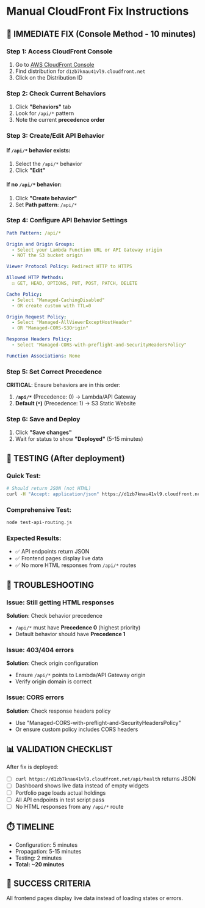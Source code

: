 # Manual CloudFront Fix Instructions

## 🔧 **IMMEDIATE FIX** (Console Method - 10 minutes)

### Step 1: Access CloudFront Console
1. Go to [AWS CloudFront Console](https://console.aws.amazon.com/cloudfront/)
2. Find distribution for `d1zb7knau41vl9.cloudfront.net`
3. Click on the Distribution ID

### Step 2: Check Current Behaviors
1. Click **"Behaviors"** tab
2. Look for `/api/*` pattern
3. Note the current **precedence order**

### Step 3: Create/Edit API Behavior

#### If `/api/*` behavior exists:
1. Select the `/api/*` behavior
2. Click **"Edit"**

#### If no `/api/*` behavior:
1. Click **"Create behavior"**
2. Set **Path pattern**: `/api/*`

### Step 4: Configure API Behavior Settings

```yaml
Path Pattern: /api/*

Origin and Origin Groups:
  - Select your Lambda Function URL or API Gateway origin
  - NOT the S3 bucket origin

Viewer Protocol Policy: Redirect HTTP to HTTPS

Allowed HTTP Methods: 
  ☑ GET, HEAD, OPTIONS, PUT, POST, PATCH, DELETE

Cache Policy: 
  - Select "Managed-CachingDisabled"
  - OR create custom with TTL=0

Origin Request Policy:
  - Select "Managed-AllViewerExceptHostHeader"
  - OR "Managed-CORS-S3Origin"

Response Headers Policy:
  - Select "Managed-CORS-with-preflight-and-SecurityHeadersPolicy"

Function Associations: None
```

### Step 5: Set Correct Precedence
**CRITICAL**: Ensure behaviors are in this order:
1. **`/api/*`** (Precedence: 0) → Lambda/API Gateway
2. **Default (`*`)** (Precedence: 1) → S3 Static Website

### Step 6: Save and Deploy
1. Click **"Save changes"**
2. Wait for status to show **"Deployed"** (5-15 minutes)

## 🧪 **TESTING** (After deployment)

### Quick Test:
```bash
# Should return JSON (not HTML)
curl -H "Accept: application/json" https://d1zb7knau41vl9.cloudfront.net/api/health
```

### Comprehensive Test:
```bash
node test-api-routing.js
```

### Expected Results:
- ✅ API endpoints return JSON
- ✅ Frontend pages display live data
- ✅ No more HTML responses from `/api/*` routes

## 🚨 **TROUBLESHOOTING**

### Issue: Still getting HTML responses
**Solution**: Check behavior precedence
- `/api/*` must have **Precedence 0** (highest priority)
- Default behavior should have **Precedence 1**

### Issue: 403/404 errors
**Solution**: Check origin configuration
- Ensure `/api/*` points to Lambda/API Gateway origin
- Verify origin domain is correct

### Issue: CORS errors
**Solution**: Check response headers policy
- Use "Managed-CORS-with-preflight-and-SecurityHeadersPolicy"
- Or ensure custom policy includes CORS headers

## 📊 **VALIDATION CHECKLIST**

After fix is deployed:
- [ ] `curl https://d1zb7knau41vl9.cloudfront.net/api/health` returns JSON
- [ ] Dashboard shows live data instead of empty widgets
- [ ] Portfolio page loads actual holdings
- [ ] All API endpoints in test script pass
- [ ] No HTML responses from any `/api/*` route

## ⏱️ **TIMELINE**
- Configuration: 5 minutes
- Propagation: 5-15 minutes
- Testing: 2 minutes
- **Total: ~20 minutes**

## 🎯 **SUCCESS CRITERIA**
All frontend pages display live data instead of loading states or errors.